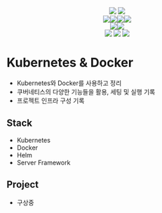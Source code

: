 <div align=center>
<img src="https://img.shields.io/badge/docker-black?style=for-the-badge&logo=docker&logoColor=white"> <img src="https://img.shields.io/badge/kubernetes-black?style=for-the-badge&logo=kubernetes&logoColor=white">
<br>
<img src="https://img.shields.io/badge/python3-black?style=for-the-badge&logo=python&logoColor=white"><img src="https://img.shields.io/badge/Django-black?style=for-the-badge&logo=Django&logoColor=white"><img src="https://img.shields.io/badge/flask-black?style=for-the-badge&logo=flask&logoColor=white"><img src="https://img.shields.io/badge/fastapi-black?style=for-the-badge&logo=fastapi&logoColor=white">
<br>
<img src="https://img.shields.io/badge/Java-black?style=for-the-badge&logo=Java&logoColor=white"><img src="https://img.shields.io/badge/springboot-black?style=for-the-badge&logo=springboot&logoColor=white">
<br>
<img src="https://img.shields.io/badge/mysql-black?style=for-the-badge&logo=mysql&logoColor=white">
<img src="https://img.shields.io/badge/mongodb-black?style=for-the-badge&logo=mongodb&logoColor=white">
<img src="https://img.shields.io/badge/Elastic-black?style=for-the-badge&logo=Elastic&logoColor=white">
</div>

# Kubernetes & Docker
- Kubernetes와 Docker를 사용하고 정리
- 쿠버네티스의 다양한 기능들을 활용, 세팅 및 실행 기록
- 프로젝트 인프라 구성 기록

## Stack
- Kubernetes
- Docker
- Helm
- Server Framework

## Project
- 구상중
